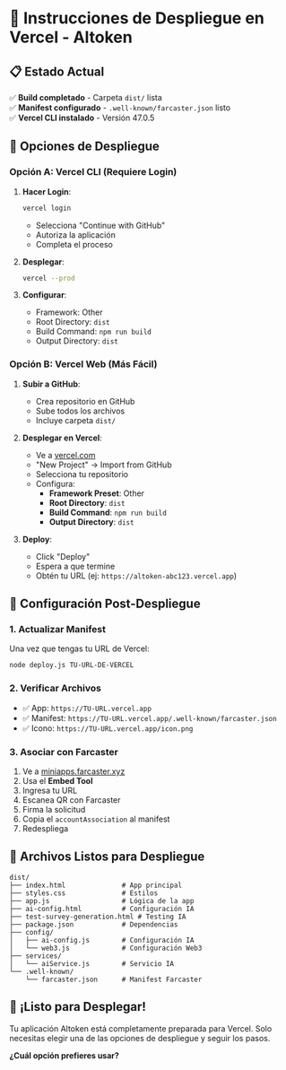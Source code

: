 # 🚀 Instrucciones de Despliegue en Vercel - Altoken

## 📋 Estado Actual
✅ **Build completado** - Carpeta `dist/` lista  
✅ **Manifest configurado** - `.well-known/farcaster.json` listo  
✅ **Vercel CLI instalado** - Versión 47.0.5  

## 🎯 Opciones de Despliegue

### **Opción A: Vercel CLI (Requiere Login)**

1. **Hacer Login**:
   ```bash
   vercel login
   ```
   - Selecciona "Continue with GitHub"
   - Autoriza la aplicación
   - Completa el proceso

2. **Desplegar**:
   ```bash
   vercel --prod
   ```

3. **Configurar**:
   - Framework: Other
   - Root Directory: `dist`
   - Build Command: `npm run build`
   - Output Directory: `dist`

### **Opción B: Vercel Web (Más Fácil)**

1. **Subir a GitHub**:
   - Crea repositorio en GitHub
   - Sube todos los archivos
   - Incluye carpeta `dist/`

2. **Desplegar en Vercel**:
   - Ve a [vercel.com](https://vercel.com)
   - "New Project" → Import from GitHub
   - Selecciona tu repositorio
   - Configura:
     - **Framework Preset**: Other
     - **Root Directory**: `dist`
     - **Build Command**: `npm run build`
     - **Output Directory**: `dist`

3. **Deploy**:
   - Click "Deploy"
   - Espera a que termine
   - Obtén tu URL (ej: `https://altoken-abc123.vercel.app`)

## 🔧 Configuración Post-Despliegue

### 1. **Actualizar Manifest**
Una vez que tengas tu URL de Vercel:
```bash
node deploy.js TU-URL-DE-VERCEL
```

### 2. **Verificar Archivos**
- ✅ App: `https://TU-URL.vercel.app`
- ✅ Manifest: `https://TU-URL.vercel.app/.well-known/farcaster.json`
- ✅ Icono: `https://TU-URL.vercel.app/icon.png`

### 3. **Asociar con Farcaster**
1. Ve a [miniapps.farcaster.xyz](https://miniapps.farcaster.xyz)
2. Usa el **Embed Tool**
3. Ingresa tu URL
4. Escanea QR con Farcaster
5. Firma la solicitud
6. Copia el `accountAssociation` al manifest
7. Redespliega

## 📁 Archivos Listos para Despliegue

```
dist/
├── index.html              # App principal
├── styles.css              # Estilos
├── app.js                  # Lógica de la app
├── ai-config.html          # Configuración IA
├── test-survey-generation.html # Testing IA
├── package.json            # Dependencias
├── config/
│   ├── ai-config.js        # Configuración IA
│   └── web3.js             # Configuración Web3
├── services/
│   └── aiService.js        # Servicio IA
└── .well-known/
    └── farcaster.json      # Manifest Farcaster
```

## 🎉 ¡Listo para Desplegar!

Tu aplicación Altoken está completamente preparada para Vercel. Solo necesitas elegir una de las opciones de despliegue y seguir los pasos.

**¿Cuál opción prefieres usar?**
